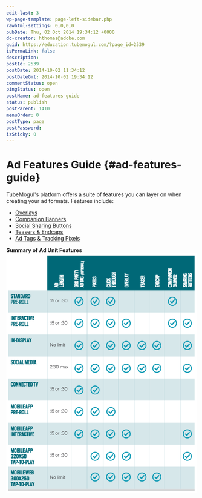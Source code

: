 ```yaml
---
edit-last: 3
wp-page-template: page-left-sidebar.php
rawhtml-settings: 0,0,0,0
pubDate: Thu, 02 Oct 2014 19:34:12 +0000
dc-creator: hthomas@adobe.com
guid: https://education.tubemogul.com/?page_id=2539
isPermaLink: false
description: 
postId: 2539
postDate: 2014-10-02 11:34:12
postDateGmt: 2014-10-02 19:34:12
commentStatus: open
pingStatus: open
postName: ad-features-guide
status: publish
postParent: 1410
menuOrder: 0
postType: page
postPassword: 
isSticky: 0
---
```


# Ad Features Guide {#ad-features-guide}

TubeMogul's platform offers a suite of features you can layer on when creating your ad formats. Features include:

* [Overlays](../../../user-guide/execution/ad-unit-setup/overlay.md)
* [Companion Banners](../../../user-guide/execution/ad-unit-setup/3rd-party-tracking-adserving/companion-banner.md)
* [Social Sharing Buttons](../../../user-guide/execution/ad-unit-setup/sharing-buttons.md)
* [Teasers & Endcaps](ad-features-guide/teasers-endcaps.md)
* [Ad Tags & Tracking Pixels](../../../user-guide/execution/ad-unit-setup/3rd-party-tracking-adserving.md)

**Summary of Ad Unit Features**
[ ![ad units](assets/ad-units.png)](assets/ad-units.png) 
